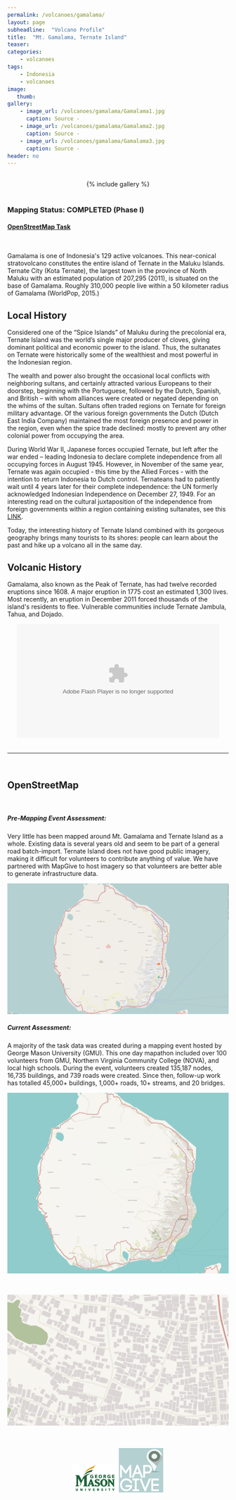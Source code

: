 ```yaml
---
permalink: /volcanoes/gamalama/
layout: page
subheadline:  "Volcano Profile"
title:  "Mt. Gamalama, Ternate Island"
teaser: 
categories:
    - volcanoes
tags:
    - Indonesia
    - volcanoes
image:
   thumb:
gallery:
    - image_url: /volcanoes/gamalama/Gamalama1.jpg
      caption: Source -
    - image_url: /volcanoes/gamalama/Gamalama2.jpg
      caption: Source -
    - image_url: /volcanoes/gamalama/Gamalama3.jpg
      caption: Source -
header: no
---
```


<br />

<center>
{% include gallery %}
</center>

<br />

### Mapping Status: COMPLETED (Phase I)

#### [OpenStreetMap Task](https://tasks.hotosm.org/project/1259)

<br />

Gamalama is one of Indonesia's 129 active volcanoes. This near-conical stratovolcano constitutes the entire island of Ternate in the Maluku Islands.  Ternate City (Kota Ternate), the largest town in the province of North Maluku with an estimated population of 207,295 (2011), is situated on the base of Gamalama. Roughly 310,000 people live within a 50 kilometer radius of Gamalama (WorldPop, 2015.)

## Local History

Considered one of the “Spice Islands” of Maluku during the precolonial era, Ternate Island was the world’s single major producer of cloves, giving dominant political and economic power to the island. Thus, the sultanates on Ternate were historically some of the wealthiest and most powerful in the Indonesian region. 

The wealth and power also brought the occasional local conflicts with neighboring sultans, and certainly attracted various Europeans to their doorstep, beginning with the Portuguese, followed by the Dutch, Spanish, and British – with whom alliances were created or negated depending on the whims of the sultan. Sultans often traded regions on Ternate for foreign military advantage. Of the various foreign governments the Dutch (Dutch East India Company) maintained the most foreign presence and power in the region, even when the spice trade declined: mostly to prevent any other colonial power from occupying the area. 

During World War II, Japanese forces occupied Ternate, but left after the war ended – leading Indonesia to declare complete independence from all occupying forces in August 1945. However, in November of the same year, Ternate was again occupied - this time by the Allied Forces - with the intention to return Indonesia to Dutch control. Ternateans had to patiently wait until 4 years later for their complete independence: the UN formerly acknowledged Indonesian Independence on December 27, 1949. For an interesting read on the cultural juxtaposition of the independence from foreign governments within a region containing existing sultanates, see this [LINK](http://www.insideindonesia.org/return-of-the-sultans).

Today, the interesting history of Ternate Island combined with its gorgeous geography brings many tourists to its shores: people can learn about the past and hike up a volcano all in the same day. 

## Volcanic History

Gamalama, also known as the Peak of Ternate, has had twelve  recorded eruptions since 1608.  A major eruption in 1775 cost an estimated 1,300 lives.  Most recently, an eruption in December 2011 forced thousands of the island's residents to flee. Vulnerable communities include Ternate Jambula, Tahua, and Dojado.

<center>
<object type='application/x-shockwave-flash' data='https://www.reuters.com/resources_v2/flash/video_embed.swf?videoId=226314392&edition=BETAUS' id='rcomVideo_226314392' width='600' height='300'> <param name='movie' value='https://www.reuters.com/resources_v2/flash/video_embed.swf?videoId=226314392&edition=BETAUS'></param> <param name='allowFullScreen' value='true'></param> <param name='allowScriptAccess' value='always'></param> <param name='wmode' value='transparent'></param> <embed src='https://www.reuters.com/resources_v2/flash/video_embed.swf?videoId=226314392&edition=BETAUS' type='application/x-shockwave-flash' allowfullscreen='true' allowScriptAccess='always' width='460' height='259' wmode='transparent'></embed> </object>
</center>

<!--<iframe width="560" height="500" src="https://www.youtube.com/embed/jkxGFDnyC2w" frameborder="0" allowfullscreen></iframe>-->

<br />

-----

<br />

## OpenStreetMap

<br />

##### Pre-Mapping Event Assessment:

Very little has been mapped around Mt. Gamalama and Ternate Island as a whole. Existing data is several years old and seem to be part of a general road batch-import. Ternate Island does not have good public imagery, making it difficult for volunteers to contribute anything of value. We have partnered with MapGive to host imagery so that volunteers are better able to generate infrastructure data.

![](/images/volcanoes/earlynov2015/gamalama.png)


##### Current Assessment:

A majority of the task data was created during a mapping event hosted by George Mason University (GMU). This one day mapathon included over 100 volunteers from GMU, Northern Virginia Community College (NOVA), and local high schools. During the event, volunteers created 135,187 nodes, 16,735 buildings, and 739 roads were created. Since then, follow-up work has totalled 45,000+ buildings, 1,000+ roads, 10+ streams, and 20 bridges.

![](/images/volcanoes/gamalama/gamalama_post1.png)

<br />

![](/images/volcanoes/gamalama/gamalama_post2.png)

<br />
<br />

<center>
<img src="/images/logos/gmu.jpg" style="width: 20%; height: 20%"/>
<img src="/images/logos/mapgive.png" style="width: 20%; height: 20%"/>
</center>
